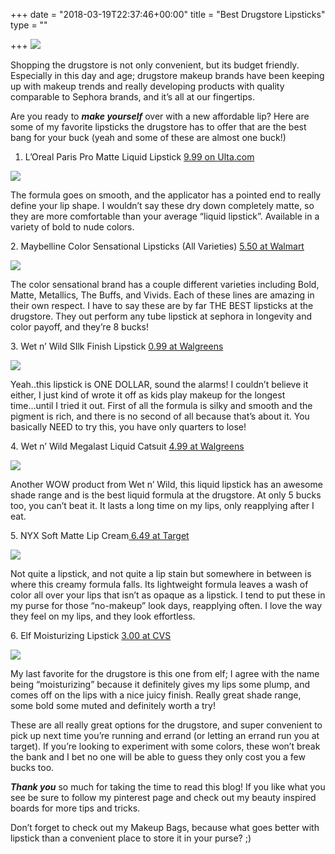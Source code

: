 +++
date = "2018-03-19T22:37:46+00:00"
title = "Best Drugstore Lipsticks"
type = ""

+++
![](https://lh6.googleusercontent.com/-GmZpEnegh5FQ1M8SDL465wANQ_77JSM6RBnKv6xbyOsoa1jAhwE4ClB4APePTygvHN-JG0QpeqbhPJ01DnSib4yX_FQKq7RjeBaEc0C85LyiemnUC9PO7LFkVnWjkvQ8vEKzMKl)

Shopping the drugstore is not only convenient, but its budget friendly. Especially in this day and age; drugstore makeup brands have been keeping up with makeup trends and really developing products with quality comparable to Sephora brands, and it’s all at our fingertips.

Are you ready to **_make yourself_** over with a new affordable lip? Here are some of my favorite lipsticks the drugstore has to offer that are the best bang for your buck (yeah and some of these are almost one buck!)

1. L’Oreal Paris Pro Matte Liquid Lipstick [9.99 on Ulta.com](https://www.ulta.com/infallible-pro-matte-liquid-lipstick?productId=xlsImpprod16211151#)

![](https://lh3.googleusercontent.com/CfyQgiqktGjcDnBNpAfosENVC0sCuYRGhRZN2AJ9idqGXbrLS7pbZKPwk1CdkLrSPlY7AWIif1dFgMEGXto5vUcA0AuNfES6VNi_qISQtX8BO9GAaUXdvF8DCnnqh9lQGhIicSw6)

The formula goes on smooth, and the applicator has a pointed end to really define your lip shape. I wouldn’t say these dry down completely matte, so they are more comfortable than your average “liquid lipstick”. Available in a variety of bold to nude colors.

2\. Maybelline Color Sensational Lipsticks (All Varieties) [5.50 at Walmart](https://www.walmart.com/ip/Maybelline-New-York-Color-Sensational-Lipstick-Barely-Brown/16929086)

![](https://lh6.googleusercontent.com/OhOCeGxL5kCQFgs0Cj4r7tsxMWnPodf5TcbKx2909xUXA2Bxnv5AUIk_Vm0aJnkE4FoFD5Esb1J-rgKltrUr5rHCvtB8_ZoRthnmoVMqOtWpoIe9Q5ebgCEtqmCL2VIrRTEZKQ3j)

The color sensational brand has a couple different varieties including Bold, Matte, Metallics, The Buffs, and Vivids. Each of these lines are amazing in their own respect. I have to say these are by far THE BEST lipsticks at the drugstore. They out perform any tube lipstick at sephora in longevity and color payoff, and they’re 8 bucks!

3\. Wet n’ Wild SIlk Finish Lipstick [0.99 at Walgreens](https://www.walgreens.com/store/c/wet-n-wild-silk-finish-lipstick/ID=prod1501219-product)

![](https://lh6.googleusercontent.com/OZExHBSwhSskFZwXL1vPy3z5UnwRWMfoFWkJ_1sQWXRF9w0Ma2AD0IDol9Wx72_SY6Wwdkmcek4-vD3fpFlF13m8dbInZCbJ0UzPJraVFtkEs88orb77wHFLf9gH_TA4azuX4K6Y)

Yeah..this lipstick is ONE DOLLAR, sound the alarms! I couldn’t believe it either, I just kind of wrote it off as kids play makeup for the longest time...until I tried it out. First of all the formula is silky and smooth and the pigment is rich, and there is no second of all because that’s about it. You basically NEED to try this, you have only quarters to lose!

4\. Wet n’ Wild Megalast Liquid Catsuit [4.99 at Walgreens](https://www.walgreens.com/store/c/wet-n-wild-megalast-liquid-catsuit-lipstick/ID=prod6351073-product)

![](https://lh6.googleusercontent.com/Ks-xS1DSf8rH1niadUI4M1HZbnp5SeLcp0bijYrDIbAFztwBu4FrOqOK139A-7MSfiNKAskBNpxvP2onzVowDh32X2h3flOsgu1KC_GL0h87SFth8f4GiAg9m6Fq6Bx3FRFsHUlR)

Another WOW product from Wet n’ Wild, this liquid lipstick has an awesome shade range and is the best liquid formula at the drugstore. At only 5 bucks too, you can’t beat it. It lasts a long time on my lips, only reapplying after I eat.

5\. NYX Soft Matte Lip Cream[ 6.49 at Target](https://www.target.com/p/nyx-professional-makeup-soft-matte-lip-cream/-/A-14728607)

![](https://lh4.googleusercontent.com/wf7Z3OaUjld7jxEQWSbG8mtfCPU9S3vtUrxhTVDrwTfajdOA4zRqqLkDh21nii7d_BcI45Oj1Hr84hMVxnAlBfSxdirj9EqlzFD1q5RJwKO2JDk9k09R1lxecfnjmNwShr5XnwyO)

Not quite a lipstick, and not quite a lip stain but somewhere in between is where this creamy formula falls. Its lightweight formula leaves a wash of color all over your lips that isn’t as opaque as a lipstick. I tend to put these in my purse for those “no-makeup” look days, reapplying often. I love the way they feel on my lips, and they look effortless.

6\. Elf Moisturizing Lipstick [3.00 at CVS](https://www.cvs.com/shop/e-l-f-moisturizing-lipstick-prodid-1015214)

![](https://lh5.googleusercontent.com/pvUuh32eRNdsgUGfZkj8cQmmo498hGMJqiKrRjmpasbP6H4PmeEUolZoJayyfRKStwyEJchz-2GYAECHB1nMS9TaGdoCvITxjPFHL7XnmdzXSo3G38b7uM98ALas8HfosfsNzE47)

My last favorite for the drugstore is this one from elf; I agree with the name being “moisturizing” because it definitely gives my lips some plump, and comes off on the lips with a nice juicy finish. Really great shade range, some bold some muted and definitely worth a try!

These are all really great options for the drugstore, and super convenient to pick up next time you’re running and errand (or letting an errand run you at target). If you’re looking to experiment with some colors, these won’t break the bank and I bet no one will be able to guess they only cost you a few bucks too.

**_Thank you_** so much for taking the time to read this blog! If you like what you see be sure to follow my pinterest page and check out my beauty inspired boards for more tips and tricks.

Don’t forget to check out my Makeup Bags, because what goes better with lipstick than a convenient place to store it in your purse? ;)
